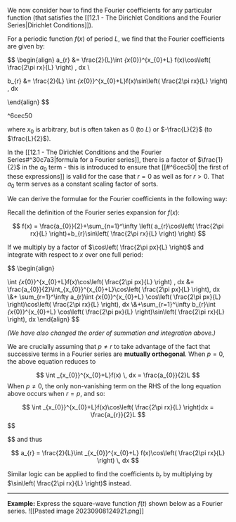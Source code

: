 We now consider how to find the Fourier coefficients for any particular function (that satisfies the [[12.1 - The Dirichlet Conditions and the Fourier Series|Dirichlet Conditions]]).

For a periodic function $f(x)$ of period $L$, we find that the Fourier coefficients are given by:

$$
\begin{align}
a_{r} &= \frac{2}{L}\int _{x_{0}}^{x_{0}+L} f(x)\cos\left( \frac{2\pi rx}{L} \right) \, dx  \\

b_{r} &= \frac{2}{L} \int _{x_{0}}^{x_{0}+L}f(x)\sin\left( \frac{2\pi rx}{L} \right) \, dx 

\end{align}
$$

^6cec50

where $x_{0}$ is arbitrary, but is often taken as $0$ (to $L$) or $-\frac{L}{2}$ (to $\frac{L}{2}$).

In the [[12.1 - The Dirichlet Conditions and the Fourier Series#^30c7a3|formula for a Fourier series]], there is a factor of $\frac{1}{2}$ in the $a_0$ term - this is introduced to ensure that [[#^6cec50| the first of these expressions]] is valid for the case that $r=0$ as well as for $r>0$. That $a_{0}$ term serves as a constant scaling factor of sorts. 

We can derive the formulae for the Fourier coefficients in the following way:

Recall the definition of the Fourier series expansion for $f(x)$:

$$
f(x) = \frac{a_{0}}{2}+\sum_{n=1}^\infty \left( a_{r}\cos\left( \frac{2\pi rx}{L} \right)+b_{r}\sin\left( \frac{2\pi rx}{L} \right) \right)
$$

If we multiply by a factor of $\cos\left( \frac{2\pi px}{L} \right)$ and integrate with respect to $x$ over one full period:

$$
\begin{align}

\int _{x_{0}}^{x_{0}+L}f(x)\cos\left( \frac{2\pi px}{L} \right) \, dx 
&= \frac{a_{0}}{2}\int_{x_{0}}^{x_{0}+L}\cos\left( \frac{2\pi px}{L} \right)\, dx  \\&+ \sum_{r=1}^\infty a_{r}\int _{x_{0}}^{x_{0}+L} \cos\left( \frac{2\pi px}{L} \right)\cos\left( \frac{2\pi rx}{L} \right)\, dx \\&+\sum_{r=1}^\infty b_{r}\int _{x_{0}}^{x_{0}+L} \cos\left( \frac{2\pi px}{L} \right)\sin\left( \frac{2\pi rx}{L} \right)\, dx 
\end{align}
$$

*(We have also changed the order of summation and integration above.)*

We are crucially assuming that $p\neq r$ to take advantage of the fact that successive terms in a Fourier series are **mutually orthogonal**. When $p=0$, the above equation reduces to 

$$
\int _{x_{0}}^{x_{0}+L}f(x) \, dx  = \frac{a_{0}}{2}L
$$
When $p\neq 0$, the only non-vanishing term on the RHS of the long equation above occurs when $r=p$, and so:

$$
\int _{x_{0}}^{x_{0}+L}f(x)\cos\left( \frac{2\pi rx}{L} \right)dx = \frac{a_{r}}{2}L
$$
$$

$$
and thus 

$$
a_{r} = \frac{2}{L}\int _{x_{0}}^{x_{0}+L} f(x)\cos\left( \frac{2\pi rx}{L} \right) \, dx
$$

Similar logic can be applied to find the coefficients $b_{r}$ by multiplying by $\sin\left( \frac{2\pi rx}{L} \right)$ instead.

***

**Example:** Express the square-wave function $f(t)$ shown below as a Fourier series.
![[Pasted image 20230908124921.png]]
